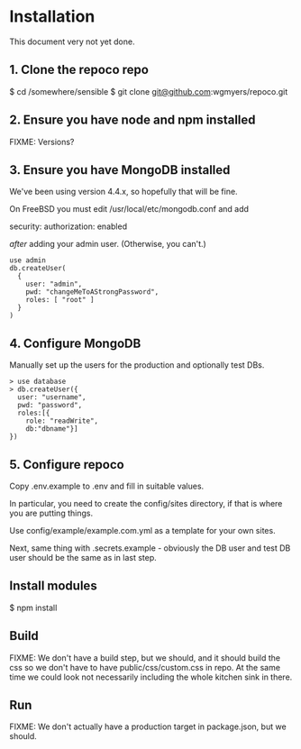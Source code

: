 # Installation

This document very not yet done.

## 1. Clone the repoco repo

$ cd /somewhere/sensible
$ git clone git@github.com:wgmyers/repoco.git

## 2. Ensure you have node and npm installed

FIXME: Versions?

## 3. Ensure you have MongoDB installed

We've been using version 4.4.x, so hopefully that will be fine.

On FreeBSD you must edit /usr/local/etc/mongodb.conf and add

security:
  authorization: enabled

*after* adding your admin user. (Otherwise, you can't.)

```
use admin
db.createUser(
  {
    user: "admin",
    pwd: "changeMeToAStrongPassword",
    roles: [ "root" ]
  }
)
```

## 4. Configure MongoDB

Manually set up the users for the production and optionally test DBs.

```
> use database
> db.createUser({
  user: "username",
  pwd: "password",
  roles:[{
    role: "readWrite",
    db:"dbname"}]
})
```

## 5. Configure repoco

Copy .env.example to .env and fill in suitable values.

In particular, you need to create the config/sites directory, if that is where
you are putting things.

Use config/example/example.com.yml as a template for your own sites.

Next, same thing with .secrets.example - obviously the DB user and test DB user
should be the same as in last step.

## Install modules

$ npm install

## Build

FIXME: We don't have a build step, but we should, and it should build the css
so we don't have to have public/css/custom.css in repo. At the same time
we could look not necessarily including the whole kitchen sink in there.

## Run

FIXME: We don't actually have a production target in package.json, but we should.
